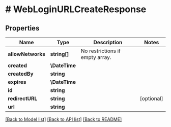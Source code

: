 # # WebLoginURLCreateResponse

## Properties

Name | Type | Description | Notes
------------ | ------------- | ------------- | -------------
**allowNetworks** | **string[]** | No restrictions if empty array. |
**created** | **\DateTime** |  |
**createdBy** | **string** |  |
**expires** | **\DateTime** |  |
**id** | **string** |  |
**redirectURL** | **string** |  | [optional]
**url** | **string** |  |

[[Back to Model list]](../../README.md#models) [[Back to API list]](../../README.md#endpoints) [[Back to README]](../../README.md)
